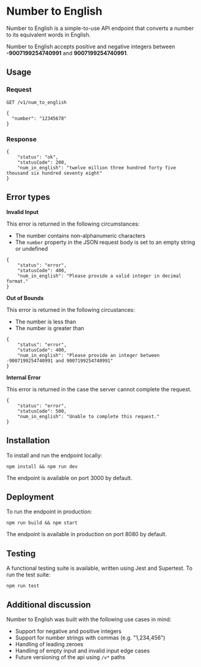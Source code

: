 # Number to English

Number to English is a simple-to-use API endpoint that converts a number to its equivalent words in English.

Number to English accepts positive and negative integers between **-9007199254740991** and **9007199254740991**.


## Usage

### Request

```
GET /v1/num_to_english

{
  "number": "12345678"
}

```

### Response

```
{
    "status": "ok",
    "statusCode": 200,
    "num_in_english": "twelve million three hundred forty five thousand six hundred seventy eight"
}

```

## Error types

**Invalid Input**

This error is returned in the following circumstances:

- The number contains non-alphanumeric characters
- The `number` property in the JSON request body is set to an empty string or undefined

```
{
    "status": "error",
    "statusCode": 400,
    "num_in_english": "Please provide a valid integer in decimal format."
}

```

**Out of Bounds**

This error is returned in the following circustances:

- The number is less than
- The number is greater than

```
{
    "status": "error",
    "statusCode": 400,
    "num_in_english": "Please provide an integer between -9007199254740991 and 9007199254740991"
}

```

**Internal Error**

This error is returned in the case the server cannot complete the request.

```
{
    "status": "error",
    "statusCode": 500,
    "num_in_english": "Unable to complete this request."
}

```

## Installation

To install and run the endpoint locally:

`npm install && npm run dev`

The endpoint is available on port 3000 by default.

## Deployment

To run the endpoint in production:

`npm run build && npm start`

The endpoint is available in production on port 8080 by default.

## Testing

A functional testing suite is available, written using Jest and Supertest. To run the test suite:

`npm run test`

## Additional discussion

Number to English was built with the following use cases in mind:

- Support for negative and positive integers
- Support for number strings with commas (e.g. "1,234,456")
- Handling of leading zeroes
- Handling of empty input and invalid input edge cases
- Future versioning of the api using `/v*` paths
